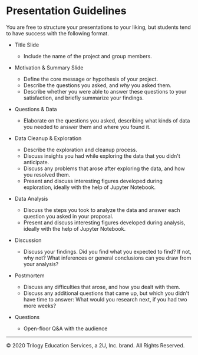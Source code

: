 # Presentation Guidelines

You are free to structure your presentations to your liking, but students tend to have success with the following format.

* Title Slide

  * Include the name of the project and group members.

* Motivation & Summary Slide

  * Define the core message or hypothesis of your project.
  * Describe the questions you asked, and _why_ you asked them.
  * Describe whether you were able to answer these questions to your satisfaction, and briefly summarize your findings.

* Questions & Data

  * Elaborate on the questions you asked, describing what kinds of data you needed to answer them and where you found it.

* Data Cleanup & Exploration

  * Describe the exploration and cleanup process.
  * Discuss insights you had while exploring the data that you didn't anticipate.
  * Discuss any problems that arose after exploring the data, and how you resolved them.
  * Present and discuss interesting figures developed during exploration, ideally with the help of Jupyter Notebook.

* Data Analysis

  * Discuss the steps you took to analyze the data and answer each question you asked in your proposal.
  * Present and discuss interesting figures developed during analysis, ideally with the help of Jupyter Notebook.

* Discussion

  * Discuss your findings. Did you find what you expected to find? If not, why not? What inferences or general conclusions can you draw from your analysis?

* Postmortem

  * Discuss any difficulties that arose, and how you dealt with them.
  * Discuss any additional questions that came up, but which you didn't have time to answer: What would you research next, if you had two more weeks?

* Questions
  * Open-floor Q&A with the audience

- - -

© 2020 Trilogy Education Services, a 2U, Inc. brand. All Rights Reserved.
